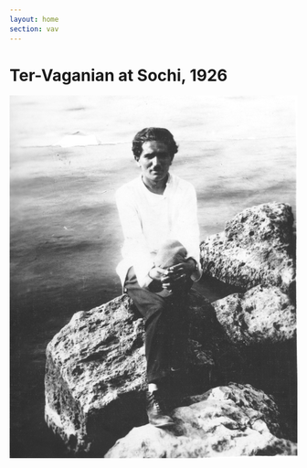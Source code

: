 ```yaml
---
layout: home
section: vav
---
```


# Ter-Vaganian at Sochi,  1926

![](../Photos/Vaganian_Sochi1926_960.jpg)